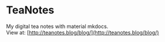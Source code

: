 # TeaNotes
My digital tea notes with material mkdocs.  
View at: [http://teanotes.blog/blog/](http://teanotes.blog/blog/)
